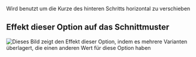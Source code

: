 Wird benutzt um die Kurze des hinteren Schritts horizontal zu verschieben

## Effekt dieser Option auf das Schnittmuster

![Dieses Bild zeigt den Effekt dieser Option, indem es mehrere Varianten überlagert, die einen anderen Wert für diese Option haben](waralee_crotchfactorbackhor_sample.svg "Effekt dieser Option auf das Schnittmuster")
